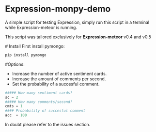 # Expression-monpy-demo

A simple script for testing Expression, simply run this script in a terminal while Expression-meteor is running.

This script was tailored exclusively for **Expression-meteor** v0.4 and v0.5

# Install
First install pymongo:
```bash
pip install pymongo
```
#Options:
- Increase the number of active sentiment cards.
- Increase the amount of comments per second.
- Set the probability of a succesful comment.

```python
##### How many sentiment cards?
sc = 2
##### How many comments/second?
cmts = 1
#### Probability of succesful comment
acc  = 100
```

In doubt please refer to the issues section.
